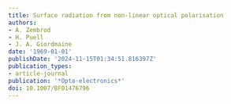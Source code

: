 ```yaml
---
title: Surface radiation from non-linear optical polarisation
authors:
- A. Zembrod
- H. Puell
- J. A. Giordmaine
date: '1969-01-01'
publishDate: '2024-11-15T01:34:51.816397Z'
publication_types:
- article-journal
publication: '*Opto-electronics*'
doi: 10.1007/BF01476796
---
```

